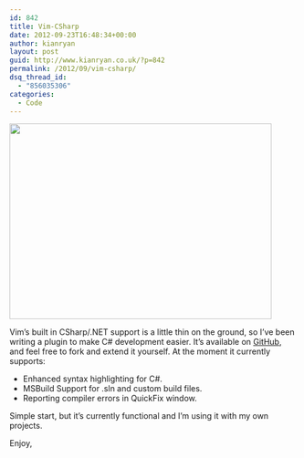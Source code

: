 ```yaml
---
id: 842
title: Vim-CSharp
date: 2012-09-23T16:48:34+00:00
author: kianryan
layout: post
guid: http://www.kianryan.co.uk/?p=842
permalink: /2012/09/vim-csharp/
dsq_thread_id:
  - "856035306"
categories:
  - Code
---
```

[<img src="https://raw.github.com/OrangeT/vim-csharp/master/screenshot2.png" width="459" height="343" />](https://raw.github.com/OrangeT/vim-csharp/master/screenshot2.png)

Vim&#8217;s built in CSharp/.NET support is a little thin on the ground, so I&#8217;ve been writing a plugin to make C# development easier. It&#8217;s available on [GitHub](http://github.com/OrangeT/vim-csharp), and feel free to fork and extend it yourself. At the moment it currently supports:

  * Enhanced syntax highlighting for C#.
  * MSBuild Support for .sln and custom build files.
  * Reporting compiler errors in QuickFix window.

Simple start, but it&#8217;s currently functional and I&#8217;m using it with my own projects.

Enjoy,